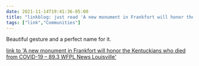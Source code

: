 ```yaml
---
date: 2021-11-14T19:41:36-05:00
title: "linkblog: just read 'A new monument in Frankfort will honor the Kentuckians who died from COVID-19 – 89.3 WFPL News Louisville'"
tags: ["link","Communities"]
---
```

Beautiful gesture and a perfect name for it.
 
[link to 'A new monument in Frankfort will honor the Kentuckians who died from COVID-19 – 89.3 WFPL News Louisville'](https://wfpl.org/a-new-monument-in-frankfort-will-honor-the-kentuckians-who-died-from-covid-19/)
